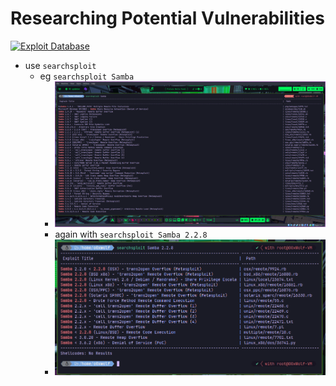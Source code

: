 # Researching Potential Vulnerabilities

[![Exploit Database](https://www.exploit-db.com/images/edb-banner-logo-white.png)](https://www.exploit-db.com/)

- use `searchsploit`
  - eg `searchsploit Samba`
    - ![](img/searchsploit.png)
    - again with `searchsploit Samba 2.2.8`
    - ![](img/searchsploit-2.png)
